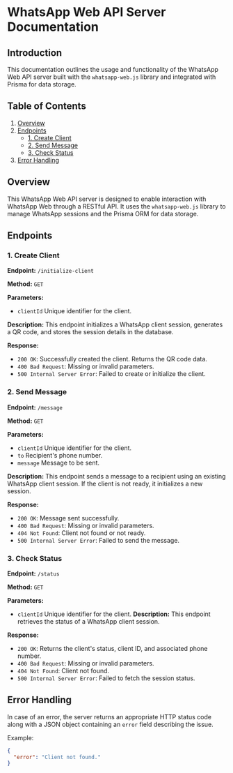 # WhatsApp Web API Server Documentation

## Introduction

This documentation outlines the usage and functionality of the WhatsApp Web API server built with the `whatsapp-web.js` library and integrated with Prisma for data storage.

## Table of Contents

1. [Overview](#overview)
2. [Endpoints](#endpoints)
   - [1. Create Client](#1-create-client)
   - [2. Send Message](#2-send-message)
   - [3. Check Status](#3-check-status)
3. [Error Handling](#error-handling)

## Overview

This WhatsApp Web API server is designed to enable interaction with WhatsApp Web through a RESTful API. It uses the `whatsapp-web.js` library to manage WhatsApp sessions and the Prisma ORM for data storage.

## Endpoints

### 1. Create Client

**Endpoint:** `/initialize-client`

**Method:** `GET`

**Parameters:**
- `clientId`  Unique identifier for the client.

**Description:**
This endpoint initializes a WhatsApp client session, generates a QR code, and stores the session details in the database.

**Response:**
- `200 OK`: Successfully created the client. Returns the QR code data.
- `400 Bad Request`: Missing or invalid parameters.
- `500 Internal Server Error`: Failed to create or initialize the client.

### 2. Send Message

**Endpoint:** `/message`

**Method:** `GET`

**Parameters:**
- `clientId`  Unique identifier for the client.
- `to`  Recipient's phone number.
- `message`  Message to be sent.

**Description:**
This endpoint sends a message to a recipient using an existing WhatsApp client session. If the client is not ready, it initializes a new session.

**Response:**
- `200 OK`: Message sent successfully.
- `400 Bad Request`: Missing or invalid parameters.
- `404 Not Found`: Client not found or not ready.
- `500 Internal Server Error`: Failed to send the message.

### 3. Check Status

**Endpoint:** `/status`

**Method:** `GET`

**Parameters:**
- `clientId` Unique identifier for the client.
**Description:**
This endpoint retrieves the status of a WhatsApp client session.

**Response:**
- `200 OK`: Returns the client's status, client ID, and associated phone number.
- `400 Bad Request`: Missing or invalid parameters.
- `404 Not Found`: Client not found.
- `500 Internal Server Error`: Failed to fetch the session status.

## Error Handling

In case of an error, the server returns an appropriate HTTP status code along with a JSON object containing an `error` field describing the issue.

Example:
```json
{
  "error": "Client not found."
}
